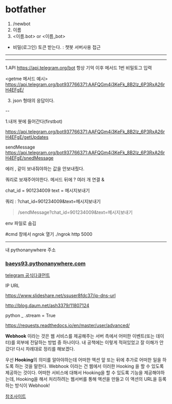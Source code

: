 # botfather

1. /newbot
2. 이름 
3. <이름.bot> or <이름_bot>



- 비밀(로그인) 토큰 받는다. : 챗봇 서버사용 접근

---

---

1.API https://api.telegram.org/bot<token> 항상 기억 이후 메서드
    1번 비밀토그 입력

<getme 메서드 예시>
https://api.telegram.org/bot937766371:AAFQGm4j3KeFk_8B2lz_6P3RxA26rH4EFgE/


3. json 형태의 응답이다. 


--

1.내꺼 봇에 들어간다(firstbot)

https://api.telegram.org/bot937766371:AAFQGm4j3KeFk_8B2lz_6P3RxA26rH4EFgE/getUpdates



sendMessage
https://api.telegram.org/bot937766371:AAFQGm4j3KeFk_8B2lz_6P3RxA26rH4EFgE/snedMessage

에러 , 같이 보내줘야하는 값을 안보내줬다.


쿼리로 보재주어야한다. 메서드 뒤에 ?   여러 개 연결 &

chat_id = 901234009
text = 메시지보내기

쿼리 : ?chat_id=901234009&text=메시지보내기


> /sendMessage?chat_id=901234009&text=메시지보내기







env 파일로 숨김

#cmd 창에서 ngrok 열기
./ngrok http 5000

---



내 pythonanywhere 주소

### [baeys93.pythonanywhere.com](http://baeys93.pythonanywhere.com/)



[telegram 공식다큐먼트](https://core.telegram.org/bots/api#available-types)





IP URL 

https://www.slideshare.net/ssuser8fdc37/ip-dns-url

http://blog.daum.net/ash3379/11807124





python _ .stream = True

https://requests.readthedocs.io/en/master/user/advanced/





**Webhook** 이라는 것은 웹 서비스를 제공해주는 서버 측에서 어떠한 이벤트(또는 데이터)를 외부에 전달하는 방법 중 하나이다. 내 공책에는 이렇게 적혀있었고 잘 이해가 안갔다! 다시 차례대로 정리를 해보겠다. 

우선 **Hooking**의 의미를 알아야하는데 어떠한 액션 앞 또는 뒤에 추가로 어떠한 일을 하도록 하는 것을 말한다. Webhook 이라는 건 웹에서 이러한 Hooking 을 할 수 있도록 제공하는 것이다. 어떠한 서비스에 대해서 Hooking을 할 수 있도록 기능을 제공해야하는데, Hooking을 해서 처리하려는 웹서버를 통해 액션을 만들고 이 액션의 URL을 등록하는 방식이 Webhook!

[참조사이트](https://kswims.tistory.com/143)